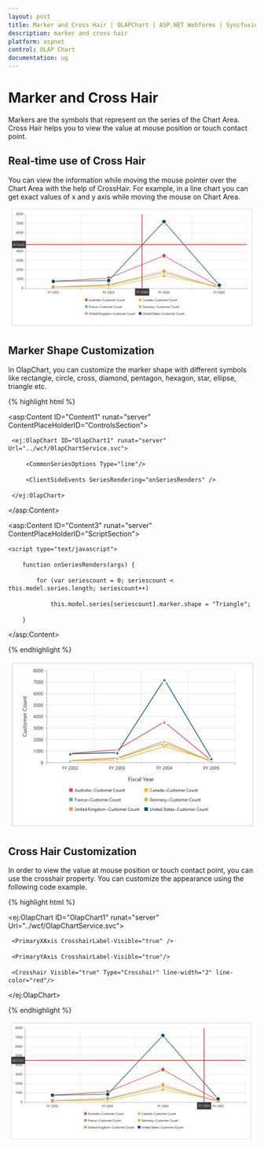 ```yaml
---
layout: post
title: Marker and Cross Hair | OLAPChart | ASP.NET Webforms | Syncfusion
description: marker and cross hair 
platform: aspnet
control: OLAP Chart
documentation: ug
---
```


# Marker and Cross Hair 

Markers are the symbols that represent on the series of the Chart Area. Cross Hair helps you to view the value at mouse position or touch contact point.

## Real-time use of Cross Hair

You can view the information while moving the mouse pointer over the Chart Area with the help of CrossHair. For example, in a line chart you can get exact values of x and y axis while moving the mouse on Chart Area.



 ![](Marker-and-Cross-Hair_images/Marker-and-Cross-Hair_img1.png) 



## Marker Shape Customization 

In OlapChart, you can customize the marker shape with different symbols like rectangle, circle, cross, diamond, pentagon, hexagon, star, ellipse, triangle etc.

{% highlight html %}



<asp:Content ID="Content1" runat="server" ContentPlaceHolderID="ControlsSection">

     <ej:OlapChart ID="OlapChart1" runat="server" Url="../wcf/OlapChartService.svc">

         <CommonSeriesOptions Type="line"/>

         <ClientSideEvents SeriesRendering="onSeriesRenders" />

     </ej:OlapChart>

</asp:Content>

<asp:Content ID="Content3" runat="server" ContentPlaceHolderID="ScriptSection">

    <script type="text/javascript">

        function onSeriesRenders(args) {

            for (var seriescount = 0; seriescount < this.model.series.length; seriescount++)

                this.model.series[seriescount].marker.shape = "Triangle";

        }



</script>

</asp:Content>

{% endhighlight %}

![C:/Users/Tamilarasu .M/Pictures/document/Chart/markershape.png](Marker-and-Cross-Hair_images/Marker-and-Cross-Hair_img2.png)



## Cross Hair Customization 

In order to view the value at mouse position or touch contact point, you can use the crosshair property. You can customize the appearance using the following code example. 

{% highlight html %}



<ej:OlapChart ID="OlapChart1" runat="server" Url="../wcf/OlapChartService.svc">

     <PrimaryXAxis CrosshairLabel-Visible="true" />

     <PrimaryYAxis CrosshairLabel-Visible="true"/>

     <Crosshair Visible="true" Type="Crosshair" line-width="2" line-color="red"/>

</ej:OlapChart>

{% endhighlight %}



![](Marker-and-Cross-Hair_images/Marker-and-Cross-Hair_img3.png) 



